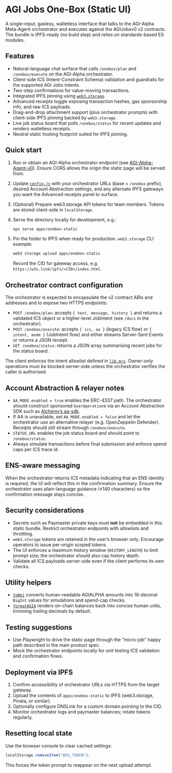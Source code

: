 # AGI Jobs One-Box (Static UI)

A single-input, gasless, walletless interface that talks to the AGI-Alpha Meta-Agent orchestrator and executes against the AGIJobsv0 v2 contracts. The bundle is IPFS-ready (no build step) and relies on standards-based ES modules.

## Features

- Natural-language chat surface that calls `/onebox/plan` and `/onebox/execute` on the AGI-Alpha orchestrator.
- Client-side ICS (Intent-Constraint Schema) validation and guardrails for the supported AGI Jobs intents.
- Two-step confirmations for value-moving transactions.
- Integrated IPFS pinning using [`web3.storage`](https://docs-beta.web3.storage/getting-started/w3up-client/).
- Advanced receipts toggle exposing transaction hashes, gas sponsorship info, and raw ICS payloads.
- Drag-and-drop attachment support (plus orchestrator prompts) with client-side IPFS pinning backed by `web3.storage`.
- Live job status board that polls `/onebox/status` for recent updates and renders walletless receipts.
- Neutral static hosting footprint suited for IPFS pinning.

## Quick start

1. Run or obtain an AGI-Alpha orchestrator endpoint (see [AGI-Alpha-Agent-v0](https://github.com/MontrealAI/AGI-Alpha-Agent-v0)). Ensure CORS allows the origin the static page will be served from.
2. Update [`config.js`](./config.js) with your orchestrator URLs (base + `/onebox` prefix), desired Account Abstraction settings, and any alternate IPFS gateways you want the Advanced receipts panel to surface.
3. (Optional) Prepare web3.storage API tokens for team members. Tokens are stored client-side in `localStorage`.
4. Serve the directory locally for development, e.g.:

   ```bash
   npx serve apps/onebox-static
   ```

5. Pin the folder to IPFS when ready for production. `web3.storage` CLI example:

   ```bash
   web3 storage upload apps/onebox-static
   ```

   Record the CID for gateway access, e.g. `https://w3s.link/ipfs/<CID>/index.html`.

## Orchestrator contract configuration

The orchestrator is expected to encapsulate the v2 contract ABIs and addresses and to expose two HTTPS endpoints:

- `POST /onebox/plan`: accepts `{ text, message, history }` and returns a validated ICS object or a higher-level JobIntent (see `/docs` in the orchestrator).
- `POST /onebox/execute`: accepts `{ ics, aa }` (legacy ICS flow) or `{ intent, mode }` (JobIntent flow) and either streams Server-Sent Events or returns a JSON receipt.
- `GET /onebox/status`: returns a JSON array summarising recent jobs for the status board.

The client enforces the intent allowlist defined in [`lib.mjs`](./lib.mjs). Owner-only operations must be blocked server-side unless the orchestrator verifies the caller is authorised.

## Account Abstraction & relayer notes

- `AA_MODE.enabled = true` enables the ERC-4337 path. The orchestrator should construct sponsored `UserOperation`s via an Account Abstraction SDK such as [Alchemy’s aa-sdk](https://github.com/alchemyplatform/aa-sdk).
- If AA is unavailable, set `AA_MODE.enabled = false` and let the orchestrator use an alternative relayer (e.g. OpenZeppelin Defender). Receipts should still stream through `/onebox/execute`.
- `STATUS_URL` enables the job status board and should point to `/onebox/status`.
- Always simulate transactions before final submission and enforce spend caps per ICS trace id.

## ENS-aware messaging

When the orchestrator returns ICS metadata indicating that an ENS identity is required, the UI will reflect this in the confirmation summary. Ensure the orchestrator uses plain-language guidance (≤140 characters) so the confirmation message stays concise.

## Security considerations

- Secrets such as Paymaster private keys must **not** be embedded in this static bundle. Restrict orchestrator endpoints with allowlists and throttling.
- `web3.storage` tokens are retained in the user’s browser only. Encourage operators to issue per-origin scoped tokens.
- The UI enforces a maximum history window (`HISTORY_LENGTH`) to limit prompt size; the orchestrator should also cap history depth.
- Validate all ICS payloads server-side even if the client performs its own checks.

## Utility helpers

- [`toWei`](./lib.mjs) converts human-readable AGIALPHA amounts into 18-decimal `BigInt` values for simulations and spend-cap checks.
- [`formatAGIA`](./lib.mjs) renders on-chain balances back into concise human units, trimming trailing decimals by default.

## Testing suggestions

- Use Playwright to drive the static page through the “micro-job” happy path described in the main product spec.
- Mock the orchestrator endpoints locally for unit testing ICS validation and confirmation flows.

## Deployment via IPFS

1. Confirm accessibility of orchestrator URLs via HTTPS from the target gateway.
2. Upload the contents of `apps/onebox-static` to IPFS (web3.storage, Pinata, or similar).
3. Optionally configure DNSLink for a custom domain pointing to the CID.
4. Monitor orchestrator logs and paymaster balances; rotate tokens regularly.

## Resetting local state

Use the browser console to clear cached settings:

```js
localStorage.removeItem("W3S_TOKEN");
```

This forces the token prompt to reappear on the next upload attempt.
